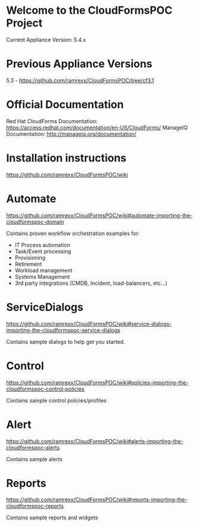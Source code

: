 Welcome to the CloudFormsPOC Project
====================================
Current Appliance Version: 5.4.x

Previous Appliance Versions
====================================
5.3 - https://github.com/ramrexx/CloudFormsPOC/tree/cf3.1

Official Documentation
====================================
Red Hat CloudForms Documentation: https://access.redhat.com/documentation/en-US/CloudForms/
ManageIQ Documentation: http://manageiq.org/documentation/

Installation instructions
====================================
https://github.com/ramrexx/CloudFormsPOC/wiki


Automate 
========================
https://github.com/ramrexx/CloudFormsPOC/wiki#automate-importing-the-cloudformspoc-domain

Contains proven workflow orchestration examples for:
  - IT Process automation
  - Task/Event processing
  - Provisioning
  - Retirement
  - Workload management
  - Systems Management
  - 3rd party integrations (CMDB, Incident, load-balancers, etc...)


ServiceDialogs
==============
https://github.com/ramrexx/CloudFormsPOC/wiki#service-dialogs-importing-the-cloudformspoc-service-dialogs

Contains sample dialogs to help get you started.


Control
=======
https://github.com/ramrexx/CloudFormsPOC/wiki#policies-importing-the-cloudformspoc-control-policies

Contains sample control policies/profiles


Alert
=====
https://github.com/ramrexx/CloudFormsPOC/wiki#alerts-importing-the-cloudformspoc-alerts

Contains sample alerts

Reports
=======
https://github.com/ramrexx/CloudFormsPOC/wiki#reports-importing-the-cloudformspoc-reports

Contains sample reports and widgets

